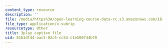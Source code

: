 ```yaml
---
content_type: resource
description: ''
file: /media/https%3A/open-learning-course-data-rc.s3.amazonaws.com/18-06sc-linear-algebra-fall-2011/81b3df44aac502c5cc54c1e500744b70_QNpj-gOXW9M.srt
file_type: application/x-subrip
resourcetype: Other
title: 3play caption file
uid: 81b3df44-aac5-02c5-cc54-c1e500744b70
---
```


